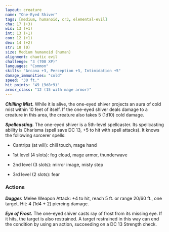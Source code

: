 ```yaml
---
layout: creature
name: "One-Eyed Shiver"
tags: [medium, humanoid, cr3, elemental-evil]
cha: 17 (+3)
wis: 13 (+1)
int: 13 (+1)
con: 12 (+1)
dex: 14 (+2)
str: 10 (0)
size: Medium humanoid (human)
alignment: chaotic evil
challenge: "3 (700 XP)"
languages: "Common"
skills: "Arcana +3, Perception +3, Intimidation +5"
damage_immunities: "cold"
speed: "30 ft."
hit_points: "49 (9d8+9)"
armor_class: "12 (15 with mage armor)"
---
```


***Chilling Mist.*** While it is alive, the one-eyed shiver projects an aura of cold mist within 10 feet of itself. If the one-eyed shiver deals damage to a creature in this area, the creature also takes 5 (1d10) cold damage.

***Spellcasting.*** The one-eyed shiver is a 5th-level spellcaster. Its spellcasting ability is Charisma (spell save DC 13, +5 to hit with spell attacks). It knows the following sorcerer spells:

* Cantrips (at will): chill touch, mage hand

* 1st level (4 slots): fog cloud, mage armor, thunderwave

* 2nd level (3 slots): mirror image, misty step

* 3rd level (2 slots): fear

### Actions

***Dagger.*** Melee Weapon Attack: +4 to hit, reach 5 ft. or range 20/60 ft., one target. Hit: 4 (1d4 + 2) piercing damage.

***Eye of Frost.*** The one-eyed shiver casts ray of frost from its missing eye. If it hits, the target is also restrained. A target restrained in this way can end the condition by using an action, succeeding on a DC 13 Strength check.
